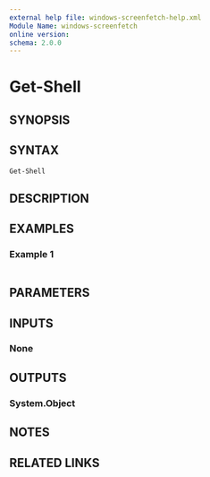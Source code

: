 ```yaml
---
external help file: windows-screenfetch-help.xml
Module Name: windows-screenfetch
online version:
schema: 2.0.0
---
```


# Get-Shell

## SYNOPSIS


## SYNTAX

```
Get-Shell
```

## DESCRIPTION


## EXAMPLES

### Example 1
```powershell

```



## PARAMETERS

## INPUTS

### None

## OUTPUTS

### System.Object
## NOTES

## RELATED LINKS
